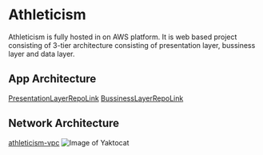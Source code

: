 # Athleticism
Athleticism is fully hosted in on AWS platform. It is web based project consisting of 3-tier architecture consisting of presentation layer, bussiness layer and data layer.

## App Architecture
[PresentationLayerRepoLink](https://github.com/srisaikiranreddy/athleticism-webapi.git)
[BussinessLayerRepoLink](https://google.com)



## Network Architecture
[athleticism-vpc](https://google.com)
![Image of Yaktocat](https://octodex.github.com/images/yaktocat.png)


